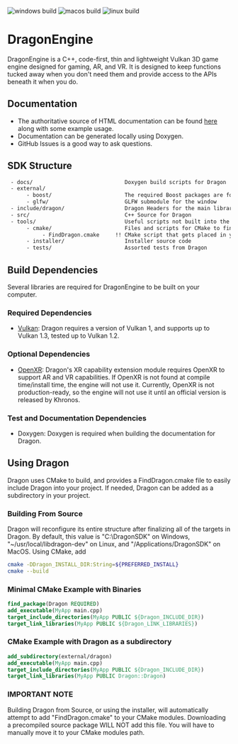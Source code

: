 ![windows build](https://github.com/KhrySystem/Dragon/actions/workflows/cmake_windows.yml/badge.svg?event=push)
![macos build](https://github.com/KhrySystem/Dragon/actions/workflows/cmake_macos.yml/badge.svg?event=push)
![linux build](https://github.com/KhrySystem/Dragon/actions/workflows/cmake_linux.yml/badge.svg?event=push)
# DragonEngine
DragonEngine is a C++, code-first, thin and lightweight Vulkan 3D game engine designed for gaming, AR, and VR. It is designed to keep functions tucked away when you don't need them and provide access to the APIs beneath it when you do.

## Documentation
 - The authoritative source of HTML documentation can be found [here](https://khrysystem.dev/docs/dragon) along with some example usage.
 - Documentation can be generated locally using Doxygen.
 - GitHub Issues is a good way to ask questions.

## SDK Structure

```txt
 - docs/                             Doxygen build scripts for Dragon
 - external/
      - boost/                       The required Boost packages are found here
      - glfw/                        GLFW submodule for the window
 - include/dragon/                   Dragon Headers for the main library.
 - src/                              C++ Source for Dragon
 - tools/                            Useful scripts not built into the library binary
      - cmake/                       Files and scripts for CMake to find Dragon
           - FindDragon.cmake     !! CMake script that gets placed in your CMake modules directory !!
      - installer/                   Installer source code
      - tests/                       Assorted tests from Dragon
```

## Build Dependencies
Several libraries are required for DragonEngine to be built on your computer. 

### Required Dependencies
 - [Vulkan](https://khronos.org/vulkan): Dragon requires a version of Vulkan 1, and supports up to Vulkan 1.3, tested up to Vulkan 1.2. 

### Optional Dependencies
 - [OpenXR](https://khronos.org/openxr): Dragon's XR capability extension module requires OpenXR to support AR and VR capabilities. If OpenXR is not found at compile time/install time, the engine will not use it. Currently, OpenXR is not production-ready, so the engine will not use it until an official version is released by Khronos.

### Test and Documentation Dependencies
 - Doxygen: Doxygen is required when building the documentation for Dragon.  

## Using Dragon
Dragon uses CMake to build, and provides a FindDragon.cmake file to easily include Dragon into your project. If needed, Dragon can be added as a subdirectory in your project.  

### Building From Source
Dragon will reconfigure its entire structure after finalizing all of the targets in Dragon. By default, this value is "C:\DragonSDK\" on Windows, "~/usr/local/libdragon-dev" on Linux, and "/Applications/DragonSDK" on MacOS. Using CMake, add 
```sh
cmake -DDragon_INSTALL_DIR:String=${PREFERRED_INSTALL}
cmake --build
```

### Minimal CMake Example with Binaries
```CMake
find_package(Dragon REQUIRED)
add_executable(MyApp main.cpp)
target_include_directories(MyApp PUBLIC ${Dragon_INCLUDE_DIR})
target_link_libraries(MyApp PUBLIC ${Dragon_LINK_LIBRARIES})
```

### CMake Example with Dragon as a subdirectory
```CMake
add_subdirectory(external/dragon)
add_executable(MyApp main.cpp)
target_include_directories(MyApp PUBLIC ${Dragon_INCLUDE_DIR})
target_link_libraries(MyApp PUBLIC Dragon::Dragon)
```

### IMPORTANT NOTE
Building Dragon from Source, or using the installer, will automatically attempt to add "FindDragon.cmake" to your CMake modules. Downloading a precompiled source package WILL NOT add this file. You will have to manually move it to your CMake modules path.
